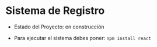 <h1>Sistema de Registro </h1>

- Estado del Proyecto: en construcción

- Para ejecutar el sistema debes poner:
  ```npm install react```
